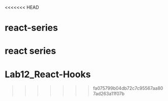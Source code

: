 <<<<<<< HEAD
# react-series
react series
=======
# Lab12_React-Hooks
>>>>>>> fa075799b04db72c7c95567aa807ad263a11f07b
